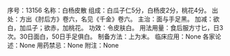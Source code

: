 序号：13156
名称：白杨皮散
组成：白瓜子仁5分，白杨皮2分，桃花4分。
出处：方出《肘后方》卷六，名见《千金》卷六。
主治：面与手足黑。
加减：欲白，加瓜子；欲赤，加桃花。
功效：令皮肤白。
用法用量：食后服方寸匕，日3次。30日面白，50日手足俱白。
制备方法：上为末。
临床应用：None
各家论述：None
用药禁忌：None
附注：None
